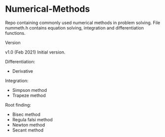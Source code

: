 # Numerical-Methods
Repo containing commonly used numerical methods in problem solving.
File nummeth.h contains equation solving, integration and differentiation functions.

Version

v1.0 (Feb 2021)
Initial version.

Differentiation:
- Derivative 

Integration:
- Simpson method
- Trapeze method

Root finding:
- Bisec method
- Regula falsi method
- Newton method
- Secant method
